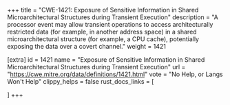 +++
title = "CWE-1421: Exposure of Sensitive Information in Shared Microarchitectural Structures during Transient Execution"
description	= "A processor event may allow transient operations to access architecturally restricted data (for example, in another address space) in a shared microarchitectural structure (for example, a CPU cache), potentially exposing the data over a covert channel."
weight = 1421

[extra]
id = 1421
name = "Exposure of Sensitive Information in Shared Microarchitectural Structures during Transient Execution"
url = "https://cwe.mitre.org/data/definitions/1421.html"
vote = "No Help, or Langs Won't Help"
clippy_helps = false
rust_docs_links = [
	
]
+++

